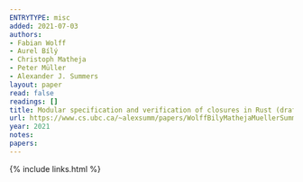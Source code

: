 ```yaml
---
ENTRYTYPE: misc
added: 2021-07-03
authors:
- Fabian Wolff
- Aurel Bílý
- Christoph Matheja
- Peter Müller
- Alexander J. Summers
layout: paper
read: false
readings: []
title: Modular specification and verification of closures in Rust (draft paper)
url: https://www.cs.ubc.ca/~alexsumm/papers/WolffBilyMathejaMuellerSummers21.pdf
year: 2021
notes:
papers:
---
```

{% include links.html %}
